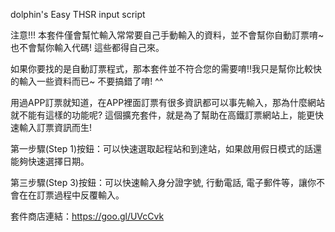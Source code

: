 dolphin's Easy THSR input script

注意!!! 本套件僅會幫忙輸入常常要自己手動輸入的資料，並不會幫你自動訂票唷~ 也不會幫你輸入代碼! 這些都得自己來。

如果你要找的是自動訂票程式，那本套件並不符合您的需要唷!!我只是幫你比較快的輸入一些資料而已~ 不要搞錯了唷! ^^

用過APP訂票就知道，在APP裡面訂票有很多資訊都可以事先輸入，那為什麼網站就不能有這樣的功能呢? 這個擴充套件，就是為了幫助在高鐵訂票網站上，能更快速輸入訂票資訊而生!

第一步驟(Step 1)按鈕：可以快速選取起程站和到達站，如果啟用假日模式的話還能夠快速選擇日期。

第三步驟(Step 3)按鈕：可以快速輸入身分證字號, 行動電話, 電子郵件等，讓你不會在在訂票過程中反覆輸入。

套件商店連結：https://goo.gl/UVcCvk
